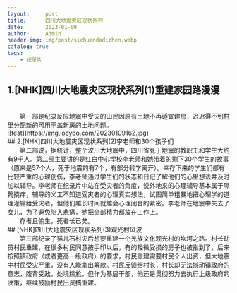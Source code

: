 ```yaml
---
layout:     post
title:      四川大地震灾区现状系列
date:       2023-01-09
author:     Admin
header-img: img/post/sichuandadizhen.webp
catalog: true
tags:
    - 纪录片
---
```

## 1.[NHK]四川大地震灾区现状系列(1)重建家园路漫漫
<br>
&emsp;&emsp;第一部是纪录反应地震中受灾的山民因原有土地不再适宜建房，迟迟得不到村里分配新的可用于盖新房的土地问题。
<br>
![test](https://img.locyoo.com/20230109162.jpg)
<br>
## 2.[NHK]四川大地震灾区现状系列(2)李老师和30个孩子们
<br>
&emsp;&emsp;第二部说，据统计，整个汶川大地震中，四川省死于地震的教职工和学生大约有9千人。第二部主要讲的是红白中心学校李老师和她带着的剩下30个学生的故事（原来是57个人，死于地震的有7个，有部分转学离开）。幸存下来的学生们都有比较严重的心理创伤，李老师通过学生们的状态和日记了解他们的心里想法并及时加以辅导。李老师在纪录片中站在受灾者的角度，说外地来的心理辅导基本属于隔靴挠痒，辅导的义工不知道受灾者的心理真实想法，试图简单粗暴地把心理学的道理灌输给受灾者，但他们越长时间就越会心理闭合的紧密。李老师在地震中失去了女儿，为了避免陷入悲痛，她把全部精力都放在工作上。
<br>
&emsp;&emsp;存者且偷生，死者长已矣。
<br>
## [NHK]四川大地震灾区现状系列(3)观光村风波
<br>
&emsp;&emsp;第三部纪录了猫儿石村灾后想要重建一个羌族文化观光村的坎坷之路。村长动员村民重建，在很多村民同意按手印以后，有的轻微受损的房子也被推到了，后来按照镇政府（或者更高一级政府）的要求，村民重建需要村民个人出资，但大地震中村民受灾严重，没有人能拿出筹款。村民反馈给村长，村长却无法撼动镇政府的意志，腹背受敌，处境尴尬。但作为基层干部，他还是贯彻努力去执行上级政府的决策，继续鼓励村民出资搞重建。